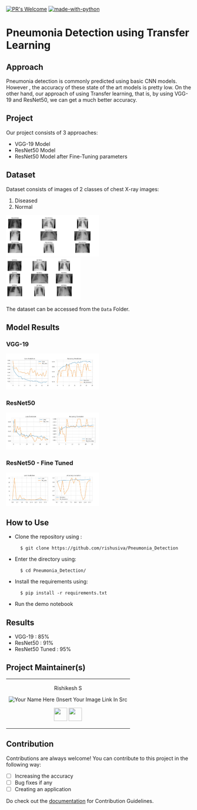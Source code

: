 [![PR's Welcome](https://img.shields.io/badge/PRs-welcome-brightgreen.svg?style=flat)](http://makeapullrequest.com)  [![made-with-python](https://img.shields.io/badge/Made%20with-Python-1f425f.svg)](https://www.python.org/)

# Pneumonia Detection using Transfer Learning

## Approach

Pneumonia detection is commonly predicted using basic CNN models. However , the accuracy of these state of the art models is pretty low.
On the other hand, our approach of using Transfer learning, that is, by using VGG-19 and ResNet50, we can get a much better accuracy. 

## Project

Our project consists of 3 approaches:
* VGG-19 Model
* ResNet50 Model
* ResNet50 Model after Fine-Tuning parameters

## Dataset

Dataset consists of images of 2 classes of chest X-ray images:
1. Diseased
2. Normal

<p align="left">
<img width=50% src="images/data1.jpeg"> &ensp;&ensp;&ensp;&ensp;&ensp;&ensp;&ensp;&ensp;&ensp;
<img width=40% src="images/data2.jpeg"> &ensp;&ensp;&ensp;&ensp;&ensp;&ensp;&ensp;&ensp;&ensp; 
</p>

The dataset can be accessed from the `Data` Folder.

## Model Results

### VGG-19

<p align="left">
<img width=50% src="images/vgg_result.jpeg"> &ensp;&ensp;&ensp;&ensp;&ensp;&ensp;&ensp;&ensp;&ensp;
</p>

### ResNet50

<p align="left">
<img width=50% src="images/resnet50_result.jpeg"> &ensp;&ensp;&ensp;&ensp;&ensp;&ensp;&ensp;&ensp;&ensp;
</p>

### ResNet50 - Fine Tuned

<p align="left">
<img width=50% src="images/fine_tuned_result.jpeg"> &ensp;&ensp;&ensp;&ensp;&ensp;&ensp;&ensp;&ensp;&ensp;
</p>

## How to Use

* Clone the repository using :

        $ git clone https://github.com/rishusiva/Pneumonia_Detection
                
* Enter the directory using:

        $ cd Pneumonia_Detection/
      
* Install the requirements using:

        $ pip install -r requirements.txt

* Run the demo notebook 
        
## Results

* VGG-19 : 85%
* ResNet50 : 91%
* ResNet50 Tuned : 95%

<h2 align= "left"><b>Project Maintainer(s)</b></h2>

<table>
<tr align="center">
  
  <td>
  
Rishikesh S

<p align="center">
<img src = "https://avatars.githubusercontent.com/u/53835355?v=4"  height="120" alt="Your Name Here (Insert Your Image Link In Src">
</p>
<p align="center">
<a href = "https://github.com/rishusiva"><img src = "http://www.iconninja.com/files/241/825/211/round-collaboration-social-github-code-circle-network-icon.svg" width="36" height = "36"/></a>
<a href = "https://www.linkedin.com/in/rishikesh-sivakumar-1a166a18b/">
<img src = "http://www.iconninja.com/files/863/607/751/network-linkedin-social-connection-circular-circle-media-icon.svg" width="36" height="36"/>
</a>
</p>
</td>






  </table>

## Contribution 

Contributions are always welcome! You can contribute to this project in the following way:
- [ ] Increasing the accuracy 
- [ ] Bug fixes if any
- [ ] Creating an application

Do check out the <a href="https://github.com/rishusiva/Pose-Network/blob/main/Docs/Contribution.md">documentation</a> for Contribution Guidelines.
